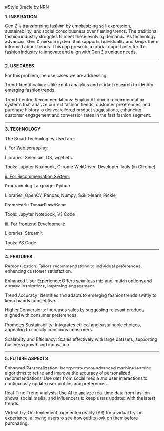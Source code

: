 #Style Oracle by NRN

**1. INSPIRATION**

Gen Z is transforming fashion by emphasizing self-expression, sustainability, and social consciousness over fleeting trends. The traditional fashion industry struggles to meet these evolving demands. As technology advances, Gen Z seeks a system that supports individuality and keeps them informed about trends. This gap presents a crucial opportunity for the fashion industry to innovate and align with Gen Z's unique needs.
***
**2. USE CASES**

For this problem, the use cases we are addressing:

Trend-Identification: Utilize data analytics and market research to identify emerging fashion trends.

Trend-Centric Recommendations: Employ AI-driven recommendation systems that analyze current fashion trends, customer preferences, and purchase history to deliver tailored product suggestions, enhancing customer engagement and conversion rates in the fast fashion segment.
***
**3. TECHNOLOGY**

The Broad Technologies Used  are:

<ins>i. For Web scrapping:</ins>

Libraries: Selenium, OS, wget etc.

Tools: Jupyter Notebook, Chrome WebDriver, Developer Tools (in Chrome)

<ins>ii. For Recommendation System:</ins>

Programming Language: Python

Libraries: OpenCV, Pandas, Numpy, Scikit-learn, Pickle

Framework: TensorFlow/Keras

Tools: Jupyter Notebook, VS Code

<ins>iii. For Frontend Development:</ins>

Libraries: Streamlit

Tools: VS Code
***
**4. FEATURES**

Personalization: Tailors recommendations to individual preferences, enhancing customer satisfaction.

Enhanced User Experience: Offers seamless mix-and-match options and curated inspirations, improving engagement.

Trend Accuracy: Identifies and adapts to emerging fashion trends swiftly to keep brands competitive.

Higher Conversions: Increases sales by suggesting relevant products aligned with consumer preferences.

Promotes Sustainability: Integrates ethical and sustainable choices, appealing to socially conscious consumers.

Scalability and Efficiency: Scales effectively with large datasets, supporting business growth and innovation.

***
**5. FUTURE ASPECTS**

Enhanced Personalization:
Incorporate more advanced machine learning algorithms to refine and improve the accuracy of personalized recommendations.
Use data from social media and user interactions to continuously update user profiles and preferences.

Real-Time Trend Analysis:
Use AI to analyze real-time data from fashion shows, social media, and influencers to keep users updated with the latest trends.

Virtual Try-On:
Implement augmented reality (AR) for a virtual try-on experience, allowing users to see how outfits look on them before purchasing.













